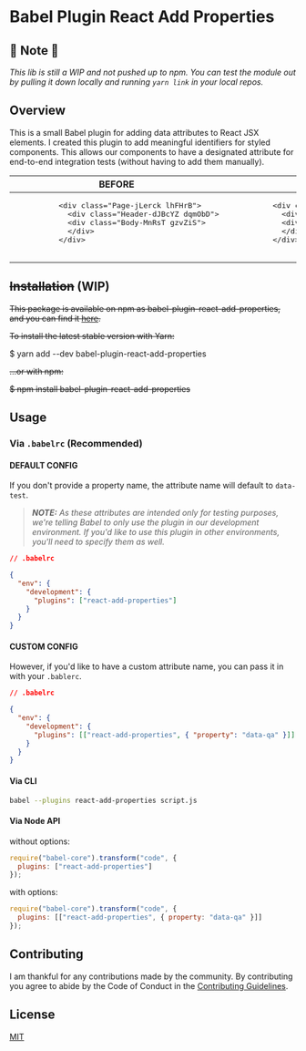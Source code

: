 # Babel Plugin React Add Properties

## 🚨 Note 🚨

_This lib is still a WIP and not pushed up to npm. You can test the module out by pulling it down
 locally and running `yarn link` in your local repos._

## Overview

This is a small Babel plugin for adding data attributes to React JSX elements. I created this plugin
 to add meaningful identifiers for styled components. This allows our components to have a
 designated attribute for end-to-end integration tests (without having to add them manually).

<table>
  <thead>
    <th>BEFORE</th>
    <th>AFTER</th>
  </thead>
  <tbody>
    <tr>
      <td>
        <pre>
          &lt;div class="Page-jLerck lhFHrB"&gt;
            &lt;div class="Header-dJBcYZ dqmObD"&gt;
            &lt;div class="Body-MnRsT gzvZiS"&gt;
            &lt;/div&gt;
          &lt;/div&gt;
        </pre>
      </td>
      <td>
        <pre>
          &lt;div class="Page-jLerck lhFHrB" data-test="Page"&gt;
            &lt;div class="Header-dJBcYZ dqmObD" data-test="Header"&gt;
            &lt;div class="Body-MnRsT gzvZiS" data-test="Body"&gt;
            &lt;/div&gt;
          &lt;/div&gt;
        </pre>
      </td>
    </tr>
  </tbody>
</table>

## ~~Installation~~ (WIP)

~~This package is available on npm as babel-plugin-react-add-properties, and you can find it
 [here]().~~

~~To install the latest stable version with Yarn:~~

$ yarn add --dev babel-plugin-react-add-properties

~~...or with npm:~~

~~$ npm install babel-plugin-react-add-properties~~

## Usage

### Via `.babelrc` (Recommended)

#### DEFAULT CONFIG

If you don't provide a property name, the attribute name will default to `data-test`.

> _**NOTE:** As these attributes are intended only for testing purposes, we're telling Babel to only
 use the plugin in our development environment. If you'd like to use this plugin in other
 environments, you'll need to specify them as well._

```json
// .babelrc

{
  "env": {
    "development": {
      "plugins": ["react-add-properties"]
    }
  }
}
```

#### CUSTOM CONFIG

However, if you'd like to have a custom attribute name, you can pass it in with your `.bablerc`.

```json
// .babelrc

{
  "env": {
    "development": {
      "plugins": [["react-add-properties", { "property": "data-qa" }]]
    }
  }
}
```

#### Via CLI

```sh
babel --plugins react-add-properties script.js
```

#### Via Node API

without options:

```js
require("babel-core").transform("code", {
  plugins: ["react-add-properties"]
});
```

with options:

```js
require("babel-core").transform("code", {
  plugins: [["react-add-properties", { property: "data-qa" }]]
});
```

## Contributing

I am thankful for any contributions made by the community. By contributing you agree to abide by
the Code of Conduct in the [Contributing Guidelines][CoC].

## License

[MIT][License]

[CoC]: https://github.com/alanbsmith/babel-plugin-add-properties/blob/master/.github/CONTRIBUTING.md
[License]: https://github.com/alanbsmith/babel-plugin-add-properties/blob/master/LICENSE
